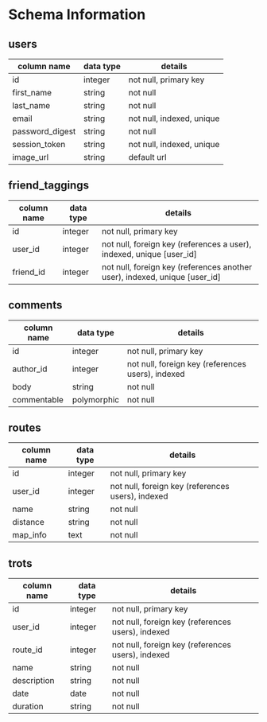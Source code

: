 # Schema Information

## users
column name     | data type | details
----------------|-----------|-----------------------
id              | integer   | not null, primary key
first_name      | string    | not null
last_name       | string    | not null
email           | string    | not null, indexed, unique
password_digest | string    | not null
session_token   | string    | not null, indexed, unique
image_url       | string    | default url

## friend_taggings
column name | data type | details
------------|-----------|-----------------------
id          | integer   | not null, primary key
user_id     | integer   | not null, foreign key (references a user), indexed, unique [user_id]
friend_id   | integer   | not null, foreign key (references another user), indexed, unique [user_id]

## comments
column name      | data type  | details
-----------------|------------|-----------------------
id               | integer    | not null, primary key
author_id        | integer    | not null, foreign key (references users), indexed
body             | string     | not null
commentable      | polymorphic| not null

## routes
column name | data type | details
------------|-----------|-----------------------
id          | integer   | not null, primary key
user_id   | integer   | not null, foreign key (references users), indexed
name        | string    | not null
distance    | string    | not null
map_info    | text      | not null

## trots
column name | data type | details
------------|-----------|-----------------------
id          | integer   | not null, primary key
user_id     | integer   | not null, foreign key (references users), indexed
route_id    | integer   | not null, foreign key (references users), indexed
name        | string    | not null
description | string    | not null
date        | date      | not null
duration    | string    | not null
